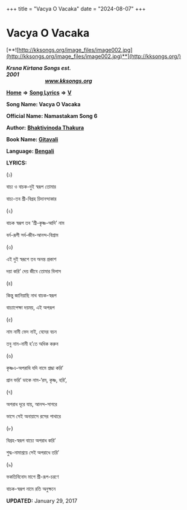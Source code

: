 +++
title = "Vacya O Vacaka"
date = "2024-08-07"
+++

# Vacya O Vacaka
[**![http://kksongs.org/image_files/image002.jpg](http://kksongs.org/image_files/image002.jpg)**](http://kksongs.org/)

**_Krsna Kirtana Songs est. 2001_**                                                                                                                                                 **_www.kksongs.org_**

**[Home](http://kksongs.org/)** **⇒** **[Song Lyrics](http://kksongs.org/lyrics.html)** **⇒** **[V](http://kksongs.org/songs/song_v.html)**

**Song Name: Vacya O Vacaka**

**Official Name: Namastakam Song 6**

**Author:** [**Bhaktivinoda Thakura**](http://kksongs.org/authors/list/bhaktivinoda.html)

**Book Name: [Gitavali](http://kksongs.org/authors/literature/gitavali.html)**

**Language: [Bengali](http://kksongs.org/language/list/bengali.html)**

**LYRICS:**

(১)

বাচ্য ও বাচক-দুই স্বরূপ তোমার

বাচ্য-তব শ্রী-বিগ্রহ চিদানন্দাকার

(২)

বাচক স্বরূপ তব ‘শ্রী-কৃষ্ণ-আদি’ নাম

বর্ন-রূপী সর্ব-জীব-আনন্দ-বিশ্রাম

(৩)

এই দুই স্বরূপে তব অনন্ত প্রকাশ

দয়া করি’ দেয় জীবে তোমার বিলাস

(৪)

কিন্তু জানিয়াছি নাথ বাচক-স্বরূপ

বাচ্যাপেক্ষা দয়ময়, এই অপরূপ

(৫)

নাম নামী ভেদ নাই, বেদের বচন

তবু নাম-নামী হ’তে অধিক করুন

(৬)

কৃষ্ণএ-অপরাধি যদি নামে শ্রদ্ধা করি’

প্রান ভরি’ ডাকে নাম-‘রম, কৃষ্ণ, হরি’,

(৭)

অপরাধ দূরে যায়, আনন্দ-সাগরে

ভাসে সেই অনায়াসে রসের পাথারে

(৮)

বিগ্রহ-স্বরূপ বাচ্যে অপরাধ করি’

শুদ্ধ-নামাশ্রয়ে সেই অপরাধে তরি’

(৯)

ভকতিবিনোদ মাগে শ্রী-রূপ-চরণে

বাচক-স্বরূপ নামে রতি অনুক্ষনে

**UPDATED:** January 29, 2017